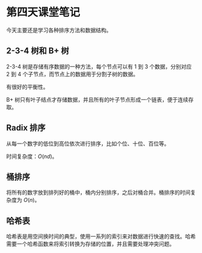 # 第四天课堂笔记

今天主要还是学习各种排序方法和数据结构。

## 2-3-4 树和 B+ 树

2-3-4 树是存储有序数据的一种方法，每个节点可以有 1 到 3 个数据，分别对应 2 到 4 个子节点，而节点上的数据用于分割子树的数据。

有很好的平衡性。

B+ 树只有叶子结点才存储数据，并且所有的叶子节点形成一个链表，便于连续存取。

## Radix 排序

从每一个数字的低位到高位依次进行排序，比如个位、十位、百位等。

时间复杂度：$O(nd)$。

## 桶排序

将所有的数字放到排列好的桶中，桶内分别排序，之后对桶合并。桶排序的时间复杂度为 $O(n)$。

## 哈希表

哈希表是用空间换时间的典型，使用一系列的索引来对数据进行快速的查找。哈希需要一个哈希函数来将索引转换为存储的位置，并且需要处理冲突问题。